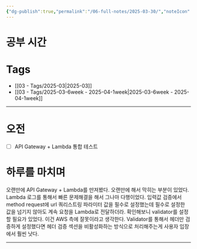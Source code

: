 ```yaml
---
{"dg-publish":true,"permalink":"/06-full-notes/2025-03-30/","noteIcon":""}
---
```


# 공부 시간

# Tags
- [[03 - Tags/2025-03\|2025-03]]
- [[03 - Tags/2025-03-6week - 2025-04-1week\|2025-03-6week - 2025-04-1week]]

---
# 오전
- [ ] API Gateway + Lambda 통합 테스트 
# 하루를 마치며
오랜만에 API Gateway + Lambda를 만져봤다.
오랜만에 해서 막히는 부분이 있었다. Lambda 로그를 통해서 빠른 문제해결을 해서 그나마 다행이었다.
입력값 검증에서 method request에 url 쿼리스트링 파라미터 값을 필수로 설정했는데 필수로 설정한 값을 넘기지 않아도 계속 요청을 Lambda로 전달하더라.
확인해보니 validator를 설정할 필요가 있었다.
이건 AWS 측에 잘못이라고 생각한다. Validator를 통해서 헤더만 검증하게 설정했다면 헤더 검증 섹션을 비활성화하는 방식으로 처리해주는게 사용자 입장에서 훨씬 낫다.


---